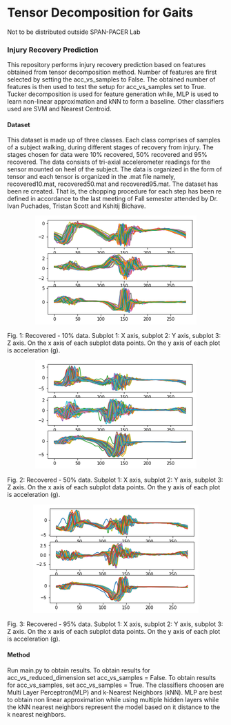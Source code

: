 # Tensor Decomposition for Gaits

Not to be distributed outside SPAN-PACER Lab

### Injury Recovery Prediction
This repository performs injury recovery prediction based on features obtained from tensor decomposition method. Number of features are first selected by setting the acc_vs_samples to False. The obtained number of features is then used to test the setup for acc_vs_samples set to True. Tucker decomposition is used for feature generation while, MLP is used to learn non-linear approximation and kNN to form a baseline. Other classifiers used are SVM and Nearest Centroid. 

#### Dataset
This dataset is made up of three classes. Each class comprises of samples of a subject walking, during different stages of recovery from injury. The stages chosen for data were 10% recovered, 50% recovered and 95% recovered. The data consists of tri-axial accelerometer readings for the sensor mounted on heel of the subject. The data is organized in the form of tensor and each tensor is organized in the .mat file namely, recovered10.mat, recovered50.mat and recovered95.mat. The dataset has been re created. That is, the chopping procedure for each step has been re defined in accordance to the last meeting of Fall semester attended by Dr. Ivan Puchades, Tristan Scott and Kshitij Bichave.

<p align="center">
    <img src="https://github.com/kbichave/tensor-decomposition-for-gaits/blob/master/Figures/recovered10.png">
</p>

Fig. 1: Recovered - 10% data. Subplot 1: X axis, subplot 2: Y axis, subplot 3: Z axis. On the x axis of each subplot data points. On the y axis of each plot is acceleration (g).

<p align="center">
    <img  src="https://github.com/kbichave/tensor-decomposition-for-gaits/blob/master/Figures/recovered50.png">
</p>

Fig. 2: Recovered - 50% data. Subplot 1: X axis, subplot 2: Y axis, subplot 3: Z axis. On the x axis of each subplot data points. On the y axis of each plot is acceleration (g).

<p align="center">
    <img  src="https://github.com/kbichave/tensor-decomposition-for-gaits/blob/master/Figures/recovered95.png">
</p>

Fig. 3: Recovered - 95% data. Subplot 1: X axis, subplot 2: Y axis, subplot 3: Z axis. On the x axis of each subplot data points. On the y axis of each plot is acceleration (g).

#### Method
Run main.py to obtain results. To obtain results for acc_vs_reduced_dimension set acc_vs_samples = False. To obtain results for acc_vs_samples, set acc_vs_samples = True. The classifiers choosen are Multi Layer Perceptron(MLP) and k-Nearest Neighbors (kNN). MLP are best to obtain non linear approximation while using multiple hidden layers while the kNN nearest neighbors represent the model based on it distance to the k nearest neighbors. 






